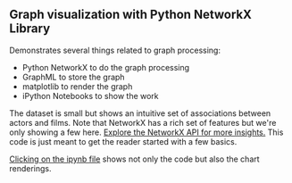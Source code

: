 ## Graph visualization with Python NetworkX Library
Demonstrates several things related to graph processing:

- Python NetworkX to do the graph processing
- GraphML to store the graph
- matplotlib to render the graph
- iPython Notebooks to show the work

The dataset is small but shows an intuitive set of associations between actors and films.  Note that NetworkX has a rich set of features but we're only showing a few here.  [Explore the NetworkX API for more insights.](https://networkx.github.io/documentation/networkx-1.10/reference/index.html)  This code is just meant to get the reader started with a few basics.

[Clicking on the ipynb file](https://github.com/bethesdamd/graphml_visualization/blob/master/Visualize%20GraphML.ipynb) shows not only the code but also the chart renderings.
 
